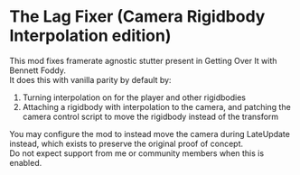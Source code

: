 # The Lag Fixer (Camera Rigidbody Interpolation edition)
This mod fixes framerate agnostic stutter present in Getting Over It with Bennett Foddy.\
It does this with vanilla parity by default by:
1. Turning interpolation on for the player and other rigidbodies
2. Attaching a rigidbody with interpolation to the camera, and patching the camera control script to move the rigidbody instead of the transform

You may configure the mod to instead move the camera during LateUpdate instead, which exists to preserve the original proof of concept.\
Do not expect support from me or community members when this is enabled.
